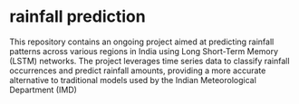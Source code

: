 # rainfall prediction

This repository contains an ongoing project aimed at predicting rainfall patterns across various regions in India using Long Short-Term Memory (LSTM) networks. The project leverages time series data to classify rainfall occurrences and predict rainfall amounts, providing a more accurate alternative to traditional models used by the Indian Meteorological Department (IMD)
